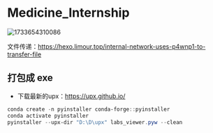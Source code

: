 # Medicine_Internship
![1733654310086](https://github.com/user-attachments/assets/76fdadfd-e218-48d4-98ce-7ded999e4adc)

文件传递：https://hexo.limour.top/internal-network-uses-p4wnp1-to-transfer-file
## 打包成 exe
+ 下载最新的upx：https://upx.github.io/
```powershell
conda create -n pyinstaller conda-forge::pyinstaller
conda activate pyinstaller 
pyinstaller --upx-dir "D:\D\upx" labs_viewer.pyw --clean
```
